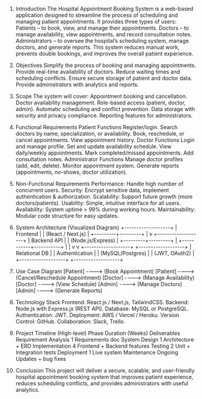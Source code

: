 1. Introduction
The Hospital Appointment Booking System is a web-based application designed to streamline the process of scheduling and managing patient appointments. It provides three types of users:
Patients – to book, view, and manage their appointments.
Doctors – to manage availability, view appointments, and record consultation notes.
Administrators – to oversee the hospital’s scheduling system, manage doctors, and generate reports.
This system reduces manual work, prevents double bookings, and improves the overall patient experience.

2. Objectives
Simplify the process of booking and managing appointments.
Provide real-time availability of doctors.
Reduce waiting times and scheduling conflicts.
Ensure secure storage of patient and doctor data.
Provide administrators with analytics and reports.

3. Scope
The system will cover:
Appointment booking and cancellation.
Doctor availability management.
Role-based access (patient, doctor, admin).
Automatic scheduling and conflict prevention.
Data storage with security and privacy compliance.
Reporting features for administrators.

4. Functional Requirements
Patient Functions
Register/login.
Search doctors by name, specialization, or availability.
Book, reschedule, or cancel appointments.
View appointment history.
Doctor Functions
Login and manage profile.
Set and update availability schedule.
View daily/weekly appointments.
Mark completed/missed appointments.
Add consultation notes.
Administrator Functions
Manage doctor profiles (add, edit, delete).
Monitor appointment system.
Generate reports (appointments, no-shows, doctor utilization).

5. Non-Functional Requirements
Performance: Handle high number of concurrent users.
Security: Encrypt sensitive data, implement authentication & authorization.
Scalability: Support future growth (more doctors/patients).
Usability: Simple, intuitive interface for all users.
Availability: System uptime > 99% during working hours.
Maintainability: Modular code structure for easy updates.

6. System Architecture (Visualized Diagram)
           +-------------------+
           |     Frontend      |
           | (React / Next.js) |
           +---------+---------+
                     |
                     v
           +-------------------+
           |   Backend API     |
           | (Node.js/Express) |
           +---------+---------+
                     |
         +-----------+-----------+
         |                       |
         v                       v
+-------------------+   +-------------------+
|  Relational DB    |   | Authentication    |
| (MySQL/Postgres)  |   |  (JWT, OAuth2)    |
+-------------------+   +-------------------+

7. Use Case Diagram
[Patient] ----> (Book Appointment)
[Patient] ----> (Cancel/Reschedule Appointment)
[Doctor]  ----> (Manage Availability)
[Doctor]  ----> (View Schedule)
[Admin]   ----> (Manage Doctors)
[Admin]   ----> (Generate Reports)

8. Technology Stack
Frontend: React.js / Next.js, TailwindCSS.
Backend: Node.js with Express.js (REST API).
Database: MySQL or PostgreSQL.
Authentication: JWT.
Deployment: AWS / Vercel / Heroku.
Version Control: GitHub.
Collaboration: Slack, Trello.

9. Project Timeline (High-level)
Phase	Duration (Weeks)	Deliverables
Requirement Analysis	1	Requirements doc
System Design	1	Architecture + ERD
Implementation	4	Frontend + Backend features
Testing	2	Unit + Integration tests
Deployment	1	Live system
Maintenance	Ongoing	Updates + bug fixes

10. Conclusion
This project will deliver a secure, scalable, and user-friendly hospital appointment booking system that improves patient experience, reduces scheduling conflicts, and provides administrators with useful analytics.
